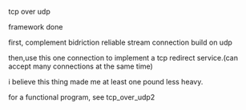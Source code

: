 tcp over udp

framework done

first, complement bidriction reliable stream connection build on udp

then,use this one connection to implement a tcp redirect service.(can accept many connections at the same time)

i believe this thing made me at least one pound less heavy.

for a functional program, see tcp_over_udp2
